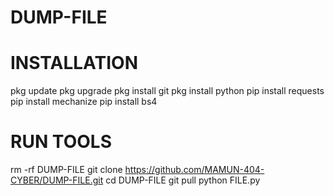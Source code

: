 # DUMP-FILE
# INSTALLATION 
pkg update
pkg upgrade
pkg install git 
pkg install python 
pip install requests 
pip install mechanize 
pip install bs4
# RUN TOOLS 
rm -rf DUMP-FILE 
git clone https://github.com/MAMUN-404-CYBER/DUMP-FILE.git 
cd DUMP-FILE 
git pull 
python FILE.py
